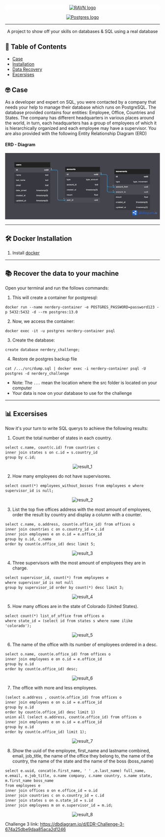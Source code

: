 <p align="center" style="background-color:white">
 <a href="https://www.ravn.co/" rel="noopener">
 <img src="https://www.ravn.co/img/logo-ravn.png" alt="RAVN logo"></a>
</p>
<p align="center">
 <a href="https://www.postgresql.org/" rel="noopener">
 <img src="https://www.postgresql.org/media/img/about/press/elephant.png" alt="Postgres logo" width="150px"></a>
</p>

---

<p align="center">A project to show off your skills on databases & SQL using a real database</p>

## 📝 Table of Contents

- [Case](#case)
- [Installation](#installation)
- [Data Recovery](#data_recovery)
- [Excersises](#excersises)

## 🤓 Case <a name = "case"></a>

As a developer and expert on SQL, you were contacted by a company that needs your help to manage their database which runs on PostgreSQL. The database provided contains four entities: Employee, Office, Countries and States. The company has different headquarters in various places around the world, in turn, each headquarters has a group of employees of which it is hierarchically organized and each employee may have a supervisor. You are also provided with the following Entity Relationship Diagram (ERD)

#### ERD - Diagram <br>

![Comparison](src/ERD.png) <br>

---

## 🛠️ Docker Installation <a name = "installation"></a>

1. Install [docker](https://docs.docker.com/engine/install/)

---

## 📚 Recover the data to your machine <a name = "data_recovery"></a>

Open your terminal and run the follows commands:

1. This will create a container for postgresql:

```
docker run --name nerdery-container -e POSTGRES_PASSWORD=password123 -p 5432:5432 -d --rm postgres:13.0
```

2. Now, we access the container:

```
docker exec -it -u postgres nerdery-container psql
```

3. Create the database:

```
create database nerdery_challenge;
```

4. Restore de postgres backup file

```
cat /.../src/dump.sql | docker exec -i nerdery-container psql -U postgres -d nerdery_challenge
```

- Note: The `...` mean the location where the src folder is located on your computer
- Your data is now on your database to use for the challenge

---

## 📊 Excersises <a name = "excersises"></a>

Now it's your turn to write SQL querys to achieve the following results:

1. Count the total number of states in each country.

```
select c.name, count(c.id) from countries c
inner join states s on c.id = s.country_id 
group by c.id;
```

<p align="center">
 <img src="src/results/result1.png" alt="result_1"/>
</p>

2. How many employees do not have supervisores.

```
select count(*) employees_without_bosses from employees e where supervisor_id is null;
```

<p align="center">
 <img src="src/results/result2.png" alt="result_2"/>
</p>

3. List the top five offices address with the most amount of employees, order the result by country and display a column with a counter.

```
select c.name, o.address, count(e.office_id) from offices o 
inner join countries c on o.country_id = c.id 
inner join employees e on o.id = e.office_id 
group by o.id, c.name
order by count(e.office_id) desc limit 5;
```

<p align="center">
 <img src="src/results/result3.png" alt="result_3"/>
</p>

4. Three supervisors with the most amount of employees they are in charge.

```
select supervisor_id, count(*) from employees e
where supervisor_id is not null
group by supervisor_id order by count(*) desc limit 3;
```

<p align="center">
 <img src="src/results/result4.png" alt="result_4"/>
</p>

5. How many offices are in the state of Colorado (United States).

```
select count(*) list_of_office from offices o 
where state_id = (select id from states s where name ilike 'colorado');
```

<p align="center">
 <img src="src/results/result5.png" alt="result_5"/>
</p>

6. The name of the office with its number of employees ordered in a desc.

```
select o.name, count(e.office_id) from offices o  
inner join employees e on o.id = e.office_id 
group by o.id
order by count(e.office_id) desc;
```

<p align="center">
 <img src="src/results/result6.png" alt="result_6"/>
</p>

7. The office with more and less employees.

```
(select o.address , count(e.office_id) from offices o  
inner join employees e on o.id = e.office_id 
group by o.id
order by count(e.office_id) desc limit 1)
union all (select o.address, count(e.office_id) from offices o  
inner join employees e on o.id = e.office_id 
group by o.id
order by count(e.office_id) limit 1);
```

<p align="center">
 <img src="src/results/result7.png" alt="result_7"/>
</p>

8. Show the uuid of the employee, first_name and lastname combined, email, job_title, the name of the office they belong to, the name of the country, the name of the state and the name of the boss (boss_name)

```
select e.uuid, concat(e.first_name, ' ' ,e.last_name) full_name, e.email, e.job_title, o.name company, c.name country, s.name state, m.first_name boss_name
from employees e
inner join offices o on e.office_id = o.id
inner join countries c on o.country_id = c.id
inner join states s on o.state_id = s.id
inner join employees m on e.supervisor_id = m.id;
```

<p align="center">
 <img src="src/results/result8.png" alt="result_8"/>
</p>

Challenge 3 link: https://dbdiagram.io/d/EDR-Challenge-3-674a25dbe9daa85aca2d1246
